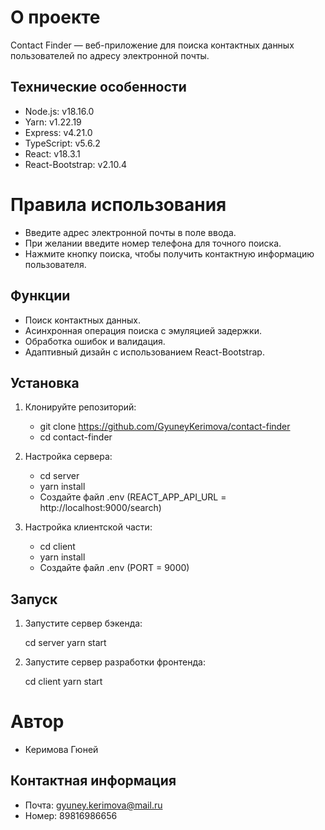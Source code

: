 # О проекте 
Contact Finder — веб-приложение для поиска контактных данных пользователей по адресу электронной почты. 

## Технические особенности

- Node.js: v18.16.0
- Yarn: v1.22.19
- Express: v4.21.0
- TypeScript: v5.6.2
- React: v18.3.1
- React-Bootstrap: v2.10.4


# Правила использования

- Введите адрес электронной почты в поле ввода.
- При желании введите номер телефона для точного поиска.
- Нажмите кнопку поиска, чтобы получить контактную информацию пользователя.

## Функции

- Поиск контактных данных.
- Асинхронная операция поиска с эмуляцией задержки.
- Обработка ошибок и валидация.
- Адаптивный дизайн с использованием React-Bootstrap.

## Установка

1. Клонируйте репозиторий:
   
   - git clone https://github.com/GyuneyKerimova/contact-finder
   - cd contact-finder
   

2. Настройка сервера:

   - cd server
   - yarn install
   - Создайте файл .env (REACT_APP_API_URL = http://localhost:9000/search)
   

3. Настройка клиентской части:

   - cd client
   - yarn install
   - Создайте файл .env (PORT = 9000)
   

## Запуск

1. Запустите сервер бэкенда:
   
   cd server
   yarn start
   

2. Запустите сервер разработки фронтенда:
   
   cd client
   yarn start


# Автор
  - Керимова Гюней

## Контактная информация
  - Почта: gyuney.kerimova@mail.ru
  - Номер: 89816986656
